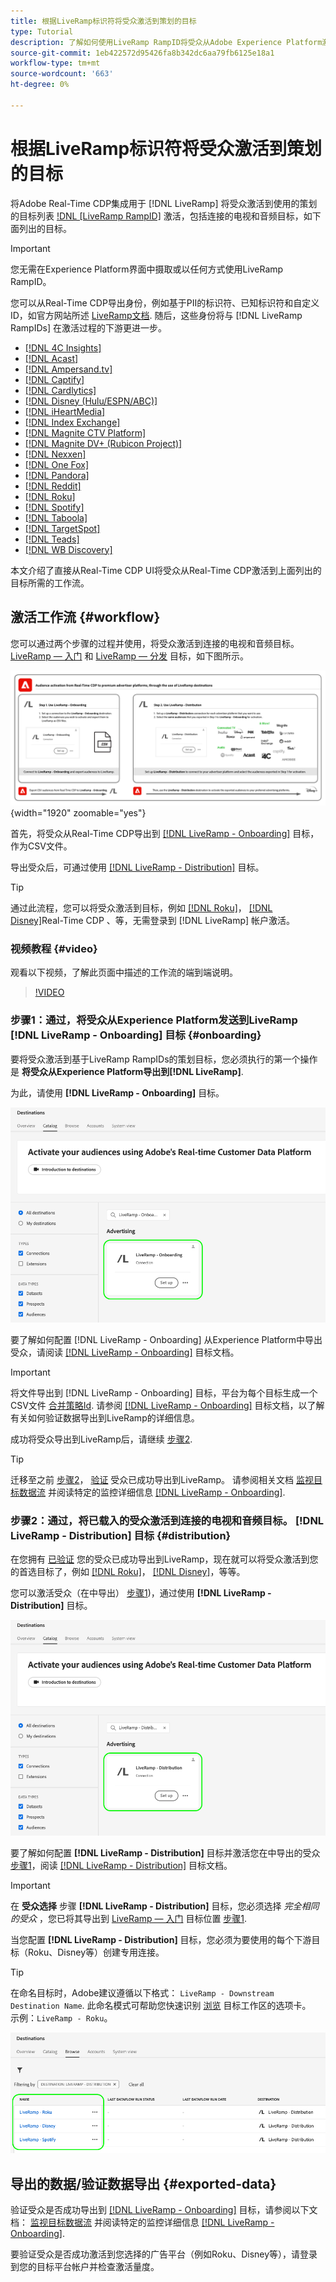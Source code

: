 ```yaml
---
title: 根据LiveRamp标识符将受众激活到策划的目标
type: Tutorial
description: 了解如何使用LiveRamp RampID将受众从Adobe Experience Platform激活到连接的电视和音频目标以及其他集成。
source-git-commit: 1eb422572d95426fa8b342dc6aa79fb6125e18a1
workflow-type: tm+mt
source-wordcount: '663'
ht-degree: 0%

---
```



# 根据LiveRamp标识符将受众激活到策划的目标

将Adobe Real-Time CDP集成用于 [!DNL LiveRamp] 将受众激活到使用的策划的目标列表 [!DNL [LiveRamp RampID]](https://docs.liveramp.com/connect/en/interpreting-rampid,-liveramp-s-people-based-identifier.html) 激活，包括连接的电视和音频目标，如下面列出的目标。

>[!IMPORTANT]
>
>您无需在Experience Platform界面中摄取或以任何方式使用LiveRamp RampID。
>
> 您可以从Real-Time CDP导出身份，例如基于PII的标识符、已知标识符和自定义ID，如官方网站所述 [LiveRamp文档](https://docs.liveramp.com/connect/en/identity-and-identifier-terms-and-concepts.html#known-identifiers). 随后，这些身份将与 [!DNL LiveRamp RampIDs] 在激活过程的下游更进一步。


* [[!DNL 4C Insights]](#insights)
* [[!DNL Acast]](#acast)
* [[!DNL Ampersand.tv]](#ampersand-tv)
* [[!DNL Captify]](#captify)
* [[!DNL Cardlytics]](#cardlytics)
* [[!DNL Disney (Hulu/ESPN/ABC)]](#disney)
* [[!DNL iHeartMedia]](#iheartmedia)
* [[!DNL Index Exchange]](#index-exchange)
* [[!DNL Magnite CTV Platform]](#magnite)
* [[!DNL Magnite DV+ (Rubicon Project)]](#magnite-dv)
* [[!DNL Nexxen]](#nexxen)
* [[!DNL One Fox]](#fox)
* [[!DNL Pandora]](#pandora)
* [[!DNL Reddit]](#reddit)
* [[!DNL Roku]](#roku)
* [[!DNL Spotify]](#spotify)
* [[!DNL Taboola]](#taboola)
* [[!DNL TargetSpot]](#targetspot)
* [[!DNL Teads]](#teads)
* [[!DNL WB Discovery]](#wb-discovery)

本文介绍了直接从Real-Time CDP UI将受众从Real-Time CDP激活到上面列出的目标所需的工作流。

## 激活工作流 {#workflow}

您可以通过两个步骤的过程并使用，将受众激活到连接的电视和音频目标。 [LiveRamp — 入门](../catalog/advertising/liveramp-onboarding.md) 和 [LiveRamp — 分发](../catalog/advertising/liveramp-distribution.md) 目标，如下图所示。

![此图显示了通过LiveRamp将受众从Real-Time CDP激活到策划目标的工作流。](../assets/ui/activate-curated-destinations-liveramp/workflow-diagram.png){width="1920" zoomable="yes"}

首先，将受众从Real-Time CDP导出到 [[!DNL LiveRamp - Onboarding]](../catalog/advertising/liveramp-onboarding.md) 目标，作为CSV文件。

导出受众后，可通过使用 [[!DNL LiveRamp - Distribution]](../catalog/advertising/liveramp-distribution.md) 目标。

>[!TIP]
>
>通过此流程，您可以将受众激活到目标，例如 [[!DNL Roku]](../catalog/advertising/liveramp-distribution.md#roku)， [[!DNL Disney]](../catalog/advertising/liveramp-distribution.md#disney)Real-Time CDP 、等，无需登录到 [!DNL LiveRamp] 帐户激活。

### 视频教程 {#video}

观看以下视频，了解此页面中描述的工作流的端到端说明。

>[!VIDEO](https://video.tv.adobe.com/v/3425367)

### 步骤1：通过，将受众从Experience Platform发送到LiveRamp [!DNL LiveRamp - Onboarding] 目标 {#onboarding}

要将受众激活到基于LiveRamp RampIDs的策划目标，您必须执行的第一个操作是 **将受众从Experience Platform导出到[!DNL LiveRamp]**.

为此，请使用 **[!DNL LiveRamp - Onboarding]** 目标。

![显示LiveRamp — 载入目标卡的Experience PlatformUI图像](../assets/ui/activate-curated-destinations-liveramp/liveramp-onboarding-catalog.png)

要了解如何配置 [!DNL LiveRamp - Onboarding] 从Experience Platform中导出受众，请阅读 [[!DNL LiveRamp - Onboarding]](../catalog/advertising/liveramp-onboarding.md) 目标文档。

>[!IMPORTANT]
>
>将文件导出到 [!DNL LiveRamp - Onboarding] 目标，平台为每个目标生成一个CSV文件 [合并策略Id](../../profile/merge-policies/overview.md). 请参阅 [[!DNL LiveRamp - Onboarding]](../catalog/advertising/liveramp-onboarding.md) 目标文档，以了解有关如何验证数据导出到LiveRamp的详细信息。


成功将受众导出到LiveRamp后，请继续 [步骤2](#distribution).

>[!TIP]
>
>迁移至之前 [步骤2](#distribution)， [验证](../catalog/advertising/liveramp-onboarding.md#exported-data) 受众已成功导出到LiveRamp。 请参阅相关文档 [监视目标数据流](../../dataflows/ui/monitor-destinations.md#dataflow-runs-for-batch-destinations) 并阅读特定的监控详细信息 [[!DNL LiveRamp - Onboarding]](../catalog/advertising/liveramp-onboarding.md#exported-data).

### 步骤2：通过，将已载入的受众激活到连接的电视和音频目标。 [!DNL LiveRamp - Distribution] 目标 {#distribution}

在您拥有 [已验证](../catalog/advertising/liveramp-onboarding.md#exported-data) 您的受众已成功导出到LiveRamp，现在就可以将受众激活到您的首选目标了，例如 [[!DNL Roku]](../catalog/advertising/liveramp-distribution.md#roku)， [[!DNL Disney]](../catalog/advertising/liveramp-distribution.md#disney)，等等。

您可以激活受众（在中导出） [步骤1](#onboarding))，通过使用 **[!DNL LiveRamp - Distribution]** 目标。

![显示LiveRamp — 分发目标卡的Experience PlatformUI图像](../assets/ui/activate-curated-destinations-liveramp/liveramp-distribution-catalog.png)

要了解如何配置 **[!DNL LiveRamp - Distribution]** 目标并激活您在中导出的受众 [步骤1](#onboarding)，阅读 [[!DNL LiveRamp - Distribution]](../catalog/advertising/liveramp-distribution.md) 目标文档。

>[!IMPORTANT]
>
>在 **受众选择** 步骤 **[!DNL LiveRamp - Distribution]** 目标，您必须选择 *完全相同的受众* ，您已将其导出到 [LiveRamp — 入门](../catalog/advertising/liveramp-onboarding.md) 目标位置 [步骤1](#onboarding).

当您配置 **[!DNL LiveRamp - Distribution]** 目标，您必须为要使用的每个下游目标（Roku、Disney等）创建专用连接。

>[!TIP]
>
>在命名目标时，Adobe建议遵循以下格式： `LiveRamp - Downstream Destination Name`. 此命名模式可帮助您快速识别 [浏览](../ui/destinations-workspace.md#browse) 目标工作区的选项卡。
><br>
>示例：`LiveRamp - Roku`。

![显示多个LiveRamp目标的平台UI屏幕截图。](../assets/ui/activate-curated-destinations-liveramp/liveramp-naming.png)

## 导出的数据/验证数据导出 {#exported-data}

验证受众是否成功导出到 [[!DNL LiveRamp - Onboarding]](../catalog/advertising/liveramp-onboarding.md) 目标，请参阅以下文档： [监视目标数据流](../../dataflows/ui/monitor-destinations.md#dataflow-runs-for-batch-destinations) 并阅读特定的监控详细信息 [[!DNL LiveRamp - Onboarding]](../catalog/advertising/liveramp-onboarding.md#exported-data).

要验证受众是否成功激活到您选择的广告平台（例如Roku、Disney等），请登录到您的目标平台帐户并检查激活量度。
